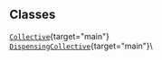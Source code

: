 ## Classes

[`Collective`](../object/Collective.html#Collective){target="main"}\
[`DispensingCollective`](../object/DispensingCollective.html#DispensingCollective){target="main"}\
